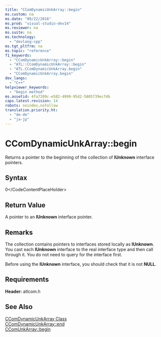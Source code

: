 ```yaml
---
title: "CComDynamicUnkArray::begin"
ms.custom: na
ms.date: "09/22/2016"
ms.prod: "visual-studio-dev14"
ms.reviewer: na
ms.suite: na
ms.technology: 
  - "devlang-cpp"
ms.tgt_pltfrm: na
ms.topic: "reference"
f1_keywords: 
  - "CComDynamicUnkArray::begin"
  - "ATL::CComDynamicUnkArray::begin"
  - "ATL.CComDynamicUnkArray.begin"
  - "CComDynamicUnkArray.begin"
dev_langs: 
  - "C++"
helpviewer_keywords: 
  - "begin method"
ms.assetid: 4fa7209c-e582-4999-95d2-5805739ecf4b
caps.latest.revision: 14
robots: noindex,nofollow
translation.priority.ht: 
  - "de-de"
  - "ja-jp"
---
```

# CComDynamicUnkArray::begin
Returns a pointer to the beginning of the collection of **IUnknown** interface pointers.  
  
## Syntax  
  
<CodeContentPlaceHolder>0\</CodeContentPlaceHolder>  
## Return Value  
 A pointer to an **IUnknown** interface pointer.  
  
## Remarks  
 The collection contains pointers to interfaces stored locally as **IUnknown**. You cast each **IUnknown** interface to the real interface type and then call through it. You do not need to query for the interface first.  
  
 Before using the **IUnknown** interface, you should check that it is not **NULL**.  
  
## Requirements  
 **Header:** atlcom.h  
  
## See Also  
 [CComDynamicUnkArray Class](../vs140/ccomdynamicunkarray-class.md)   
 [CComDynamicUnkArray::end](../vs140/ccomdynamicunkarray--end.md)   
 [CComUnkArray::begin](../vs140/ccomunkarray--begin.md)